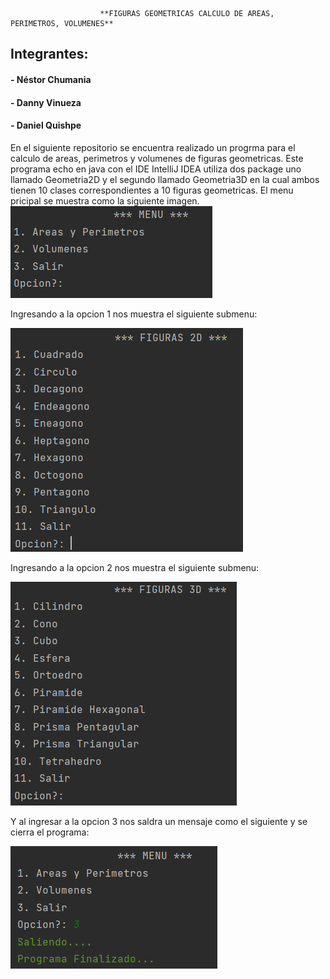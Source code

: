 						**FIGURAS GEOMETRICAS CALCULO DE AREAS, PERIMETROS, VOLUMENES**
## Integrantes:
#### - Néstor Chumania
#### - Danny Vinueza
#### - Daniel Quishpe
En el siguiente repositorio se encuentra realizado un progrma para el calculo de areas, perimetros y volumenes de figuras geometricas.
Este programa echo en java con el IDE IntelliJ IDEA utiliza dos package uno llamado Geometria2D y el segundo llamado Geometria3D en la cual ambos tienen 10 clases correspondientes
a 10 figuras geometricas.
El menu pricipal se muestra como la siguiente imagen.
![Image text](https://github.com/DannyVinueza/figuras1D/blob/7abcb9435e3707685bc20159462191244a007539/MenuFigurasGeometricas.png)

Ingresando a la opcion 1 nos muestra el siguiente submenu: 

![Image text](https://github.com/DannyVinueza/figuras1D/blob/7abcb9435e3707685bc20159462191244a007539/SubMenu1FigurasGeometricas.png)


Ingresando a la opcion 2 nos muestra el siguiente submenu:

![Image text](https://github.com/DannyVinueza/figuras1D/blob/7abcb9435e3707685bc20159462191244a007539/SubMenu2FigurasGeometricas.png)

Y al ingresar a la opcion 3 nos saldra un mensaje como el siguiente y se cierra el programa:

![Image text](https://github.com/DannyVinueza/figuras1D/blob/7abcb9435e3707685bc20159462191244a007539/Menu2FigurasGeometricas.png)
